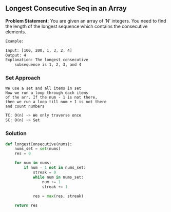 ## Longest Consecutive Seq in an Array

**Problem Statement:** You are given an array of ‘N’ integers. You need to find the length of the longest sequence which contains the consecutive elements.

```bash
Example:

Input: [100, 200, 1, 3, 2, 4]
Output: 4
Explanation: The longest consecutive
    subsequence is 1, 2, 3, and 4
```

### Set Approach
```
We use a set and all items in set
Now we run a loop through each items
of the arr. If the num - 1 is not there,
then we run a loop till num + 1 is not there
and count numbers
```
```python
TC: O(n) ~> We only traverse once
SC: O(n) ~> Set
```

### Solution
```python
def longestConsecutive(nums):
    nums_set = set(nums)
    res = 0

    for num in nums:
        if num - 1 not in nums_set:
            streak = 0
            while num in nums_set:
                num += 1
                streak += 1
            
            res = max(res, streak)

    return res
```
